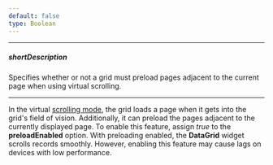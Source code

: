 ```yaml
---
default: false
type: Boolean
---
```

---
##### shortDescription
Specifies whether or not a grid must preload pages adjacent to the current page when using virtual scrolling.

---
In the virtual [scrolling mode](/concepts/05%20Widgets/DataGrid/015%20Data%20Navigation/30%20Scrolling/020%20Vertical%20Scrolling.md '/Documentation/Guide/Widgets/DataGrid/Data_Navigation/#Scrolling/Vertical_Scrolling'), the grid loads a page when it gets into the grid's field of vision. Additionally, it can preload the pages adjacent to the currently displayed page. To enable this feature, assign *true* to the **preloadEnabled** option. With preloading enabled, the **DataGrid** widget scrolls records smoothly. However, enabling this feature may cause lags on devices with low performance.